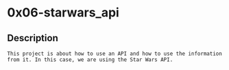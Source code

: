 # 0x06-starwars_api

## Description
    This project is about how to use an API and how to use the information from it. In this case, we are using the Star Wars API.
